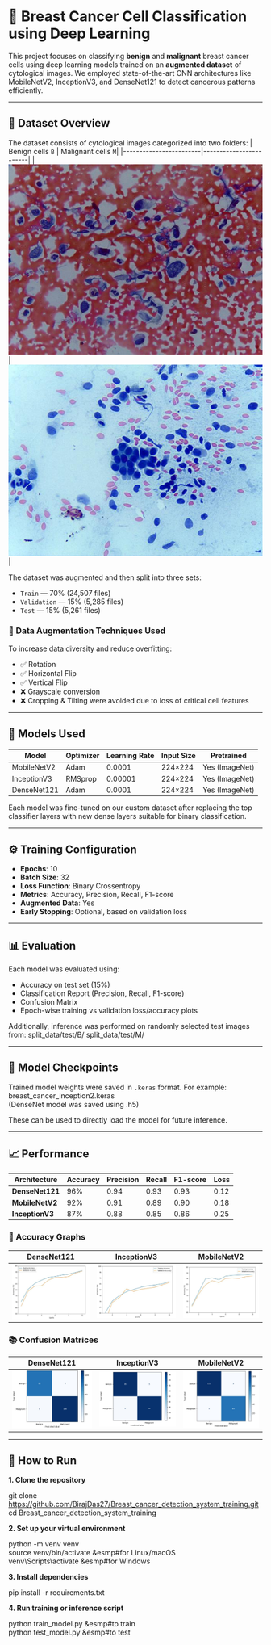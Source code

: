 # 🧠 Breast Cancer Cell Classification using Deep Learning

This project focuses on classifying **benign** and **malignant** breast cancer cells using deep learning models trained on an **augmented dataset** of cytological images. We employed state-of-the-art CNN architectures like MobileNetV2, InceptionV3, and DenseNet121 to detect cancerous patterns efficiently.

---

## 📁 Dataset Overview

The dataset consists of cytological images categorized into two folders:
| Benign cells `B` | Malignant cells `M`|
|------------------------|------------------------|
| ![](screenshots/b.png) | ![](screenshots/m.png) |

The dataset was augmented and then split into three sets:
- `Train` — 70% (24,507 files)
- `Validation` — 15% (5,285 files)
- `Test` — 15% (5,261 files)

### 🔁 Data Augmentation Techniques Used
To increase data diversity and reduce overfitting:
- ✅ Rotation
- ✅ Horizontal Flip
- ✅ Vertical Flip
- ❌ Grayscale conversion
- ❌ Cropping & Tilting were avoided due to loss of critical cell features

---

## 🧪 Models Used

| Model         | Optimizer | Learning Rate | Input Size | Pretrained |
|---------------|-----------|----------------|------------|------------|
| MobileNetV2   | Adam      | 0.0001         | 224×224    | Yes (ImageNet) |
| InceptionV3   | RMSprop   | 0.00001        | 224×224    | Yes (ImageNet) |
| DenseNet121   | Adam      | 0.0001         | 224×224    | Yes (ImageNet) |

Each model was fine-tuned on our custom dataset after replacing the top classifier layers with new dense layers suitable for binary classification.

---

## ⚙️ Training Configuration

- **Epochs**: 10  
- **Batch Size**: 32  
- **Loss Function**: Binary Crossentropy  
- **Metrics**: Accuracy, Precision, Recall, F1-score  
- **Augmented Data**: Yes  
- **Early Stopping**: Optional, based on validation loss

---

## 📊 Evaluation

Each model was evaluated using:
- Accuracy on test set (15%)
- Classification Report (Precision, Recall, F1-score)
- Confusion Matrix
- Epoch-wise training vs validation loss/accuracy plots

Additionally, inference was performed on randomly selected test images from:
split_data/test/B/
split_data/test/M/

---

## 💾 Model Checkpoints

Trained model weights were saved in `.keras` format. For example:
breast_cancer_inception2.keras<br>
(DenseNet model was saved using .h5)

These can be used to directly load the model for future inference.

---

## 📈 Performance

| **Architecture** | **Accuracy** | **Precision** | **Recall** | **F1-score** | **Loss** |
|------------------|--------------|---------------|------------|--------------|----------|
| **DenseNet121**  | 96% | 0.94 | 0.93 | 0.93 | 0.12 |
| **MobileNetV2**  | 92% | 0.91 | 0.89 | 0.90 | 0.18 |
| **InceptionV3**  | 87% | 0.88 | 0.85 | 0.86 | 0.25 |

### 🎯 Accuracy Graphs

| **DenseNet121** | **InceptionV3** | **MobileNetV2** |
|-----------------------------------|-----------------------------------|-----------------|
| ![](screenshots/acc_graph_DN.png) | ![](screenshots/acc_graph_IC.png) | ![](screenshots/acc_graph_MN.png) |

### 📚 Confusion Matrices

| **DenseNet121** | **InceptionV3** | **MobileNetV2** |
|----------------------------|-----------------------------|-----------------------|
| ![](screenshots/CM_DN.png) | ![](screenshots/CM_IC.png) | ![](screenshots/CM_MN.png) |

---

## 🚀 How to Run

**1. Clone the repository**<br>
  
  git clone https://github.com/BirajDas27/Breast_cancer_detection_system_training.git<br>
  cd Breast_cancer_detection_system_training

**2. Set up your virtual environment**<br>
  
  python -m venv venv<br>
  source venv/bin/activate      &esmp#for Linux/macOS<br>
  venv\Scripts\activate         &esmp#for Windows

**3. Install dependencies**<br>
   
  pip install -r requirements.txt

**4. Run training or inference script**<br>
   
  python train_model.py         &esmp#to train<br>
  python test_model.py          &esmp#to test
